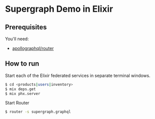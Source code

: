 # Supergraph Demo in Elixir

## Prerequisites

You'll need:

* [apollographql/router](https://github.com/apollographql/router)

## How to run 

Start each of the Elixir federated services in separate terminal windows.

```bash
$ cd <products|users|inventory>
$ mix deps.get
$ mix phx.server
```

Start Router

```bash
$ router -s supergraph.graphql
```


